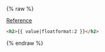 ---
---

{% raw %}

[Reference](https://docs.djangoproject.com/en/dev/ref/templates/builtins/)

```html
<h2>{{ value|floatformat:2 }}</h2>
```

{% endraw %}
